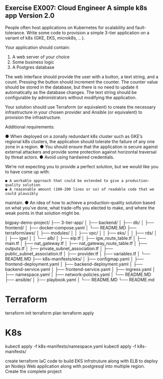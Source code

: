 Exercise EX007: Cloud Engineer
A simple k8s app
Version 2.0
---


People often host applications on Kubernetes for scalability and fault-tolerance. Write some
code to provision a simple 3-tier application on a variant of k8s (GKE, EKS, microk8s, .. ).

Your application should contain:
1. A web server of your choice
2. Some business logic
3. A Postgres database


The web interface should provide the user with a button, a text string, and a count. Pressing
the button should increment the counter. The counter value should be stored in the
database, but there is no need to update it automatically as the database changes. The text
string should be configurable by administrators without modifying the application.


Your solution should use Terraform (or equivalent) to create the necessary infrastructure in
your chosen provider and Ansible (or equivalent) to provision the infrastructure.

Additional requirements:

● When deployed on a zonally redundant k8s cluster such as GKE’s regional k8s
clusters, the application should tolerate the failure of any one zone in a region.
● You should ensure that the application is secure against external attackers and
provide some protection against horizontal traversal by threat actors.
● Avoid using hardwired credentials.


We’re not expecting you to provide a perfect solution, but we would like you to have come up
with:

    ● A workable approach that could be extended to give a production-quality solution
    ● A reasonable amount (100-200 lines or so) of readable code that we could plausibly
maintain.
    ● An idea of how to achieve a production-quality solution based on what you’ve done,
what trade-offs you elected to make, and where the weak points in that solution might
be.


bigpay-demo-project/
├── 3-tier-app/
│   ├── backend/
│   ├── db/
│   ├── frontend/
│   ├── docker-compose.yaml
│   └── README.MD
├── terraform/aws/
│   ├── modules/
│   │   ├── vpc/
│   │   ├── eks/
│   │   ├── rds/
│   │   ├── igw/
│   │   └── alb/
│   ├── eip.tf
│   ├── igw_route_table.tf
│   ├── main.tf
│   ├── nat_gateway.tf
│   ├── nat_gateway_route_table.tf
│   ├── outputs.tf
│   ├── private_subnet_association.tf
│   ├── public_subnet_association.tf
│   ├── provider.tf
│   ├── variables.tf
│   └── README.MD
├── k8s-manifests/eks/
│   ├── configmap.yaml
│   ├── frontend-deployment.yaml
│   ├── backend-deployment.yaml
│   ├── backend-service.yaml
│   ├── frontend-service.yaml
│   ├── ingress.yaml
│   ├── namespace.yaml
│   ├── network-policies.yaml
│   └── README.MD
├── ansible/
│   ├── playbook.yaml
│   └── README.MD
└── README.md

# Terraform
terraform init
terraform plan
terraform apply

# K8s
kubectl apply -f k8s-manifests/namespace.yaml
kubectl apply -f k8s-manifests/


create  terraform IaC code to build EKS infrstruture along with ELB to deploy  an Nodejs Web application along with postgresql into multiple region. Create the complete project